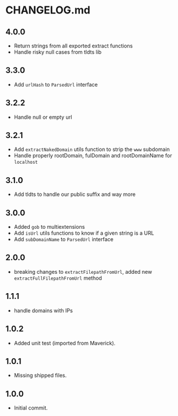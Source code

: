 CHANGELOG.md
============

4.0.0
-----
* Return strings from all exported extract functions
* Handle risky null cases from tldts lib

3.3.0
-----
* Add `urlHash` to `ParsedUrl` interface

3.2.2
-----
* Handle null or empty url

3.2.1
-----
* Add `extractNakedDomain` utils function to strip the `www` subdomain
* Handle properly rootDomain, fulDomain and rootDomainName for `localhost`

3.1.0
-----
* Add tldts to handle our public suffix and way more

3.0.0
------
* Added `gob` to multiextensions
* Add `isUrl` utils functions to know if a given string is a URL
* Add `subDomainName` to `ParsedUrl` interface

2.0.0
------
* breaking changes to `extractFilepathFromUrl`, added new `extractFullFilepathFromUrl` method

1.1.1
------
* handle domains with IPs


1.0.2
------
* Added unit test (imported from Maverick).

1.0.1
------
* Missing shipped files.


1.0.0
------
* Initial commit.
